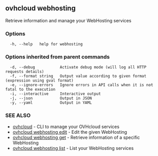 ## ovhcloud webhosting

Retrieve information and manage your WebHosting services

### Options

```
  -h, --help   help for webhosting
```

### Options inherited from parent commands

```
  -d, --debug           Activate debug mode (will log all HTTP requests details)
  -f, --format string   Output value according to given format (expression using gval format)
  -e, --ignore-errors   Ignore errors in API calls when it is not fatal to the execution
  -i, --interactive     Interactive output
  -j, --json            Output in JSON
  -y, --yaml            Output in YAML
```

### SEE ALSO

* [ovhcloud](ovhcloud.md)	 - CLI to manage your OVHcloud services
* [ovhcloud webhosting edit](ovhcloud_webhosting_edit.md)	 - Edit the given WebHosting
* [ovhcloud webhosting get](ovhcloud_webhosting_get.md)	 - Retrieve information of a specific WebHosting
* [ovhcloud webhosting list](ovhcloud_webhosting_list.md)	 - List your WebHosting services

